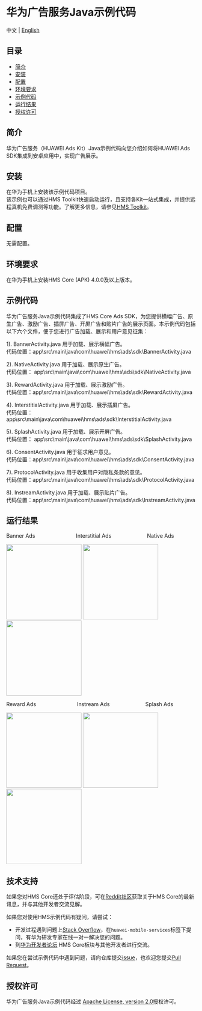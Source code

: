 # 华为广告服务Java示例代码
中文 | [English](https://github.com/HMS-Core/hms-ads-demo-java/blob/master/README.md)
## 目录

 * [简介](#简介)
 * [安装](#安装)
 * [配置](#配置)
 * [环境要求](#环境要求)
 * [示例代码](#示例代码)
 * [运行结果](#运行结果)
 * [授权许可](#授权许可)
 
 
## 简介
华为广告服务（HUAWEI Ads Kit）Java示例代码向您介绍如何将HUAWEI Ads SDK集成到安卓应用中，实现广告展示。

## 安装
在华为手机上安装该示例代码项目。
<br>该示例也可以通过HMS Toolkit快速启动运行，且支持各Kit一站式集成，并提供远程真机免费调测等功能。了解更多信息，请参见[HMS Toolkit](https://developer.huawei.com/consumer/cn/doc/development/Tools-Guides/getting-started-0000001077381096)。</br>

## 配置
无需配置。

## 环境要求
在华为手机上安装HMS Core (APK) 4.0.0及以上版本。

## 示例代码
华为广告服务Java示例代码集成了HMS Core Ads SDK，为您提供横幅广告、原生广告、激励广告、插屏广告、开屏广告和贴片广告的展示页面。本示例代码包括以下六个文件，便于您进行广告加载、展示和用户意见征集：

1). BannerActivity.java
用于加载、展示横幅广告。
<br>代码位置：app\src\main\java\com\huawei\hms\ads\sdk\BannerActivity.java</br>
    
2). NativeActivity.java
用于加载、展示原生广告。
<br>代码位置： app\src\main\java\com\huawei\hms\ads\sdk\NativeActivity.java</br>
    
3). RewardActivity.java
用于加载、展示激励广告。
<br>代码位置：app\src\main\java\com\huawei\hms\ads\sdk\RewardActivity.java</br>
	
4). InterstitialActivity.java
用于加载、展示插屏广告。
<br>代码位置： app\src\main\java\com\huawei\hms\ads\sdk\InterstitialActivity.java</br>
	
5). SplashActivity.java
用于加载、展示开屏广告。
<br>代码位置： app\src\main\java\com\huawei\hms\ads\sdk\SplashActivity.java</br>
	
6). ConsentActivity.java
用于征求用户意见。
<br>代码位置：app\src\main\java\com\huawei\hms\ads\sdk\ConsentActivity.java</br>
    
7). ProtocolActivity.java
用于收集用户对隐私条款的意见。
<br>代码位置：app\src\main\java\com\huawei\hms\ads\sdk\ProtocolActivity.java</br>

8). InstreamActivity.java
用于加载、展示贴片广告。
<br>代码位置：app\src\main\java\com\huawei\hms\ads\sdk\InstreamActivity.java</br>

## 运行结果
Banner Ads&emsp;&emsp;&emsp;&emsp;&emsp;&emsp;&emsp;&ensp; Interstitial Ads&emsp;&emsp;&emsp;&emsp;&emsp;&emsp;&ensp; Native Ads

 <img src="https://github.com/HMS-Core/hms-ads-demo-java/blob/master/result/Banner.gif" width=200>  <img src="https://github.com/HMS-Core/hms-ads-demo-java/blob/master/result/Interstitial.gif" width=200>  <img src="https://github.com/HMS-Core/hms-ads-demo-java/blob/master/result/Native.gif" width=200>

Reward Ads&emsp;&emsp;&emsp;&emsp;&emsp;&emsp;&emsp;&ensp; Instream Ads&emsp;&emsp;&emsp;&emsp;&emsp;&emsp;&ensp; Splash Ads

<img src="https://github.com/HMS-Core/hms-ads-demo-java/blob/master/result/Reward.gif" width=200>  <img src="https://github.com/HMS-Core/hms-ads-demo-java/blob/master/result/Roll.gif" width=200>  <img src="https://github.com/HMS-Core/hms-ads-demo-java/blob/master/result/Splash.gif" width=200>

## 技术支持
如果您对HMS Core还处于评估阶段，可在[Reddit社区](https://www.reddit.com/r/HuaweiDevelopers/)获取关于HMS Core的最新讯息，并与其他开发者交流见解。

如果您对使用HMS示例代码有疑问，请尝试：
- 开发过程遇到问题上[Stack Overflow](https://stackoverflow.com/questions/tagged/huawei-mobile-services)，在`huawei-mobile-services`标签下提问，有华为研发专家在线一对一解决您的问题。
- 到[华为开发者论坛](https://forums.developer.huawei.com/forumPortal/en/home?fid=0101187876626530001) HMS Core板块与其他开发者进行交流。

如果您在尝试示例代码中遇到问题，请向仓库提交[issue](https://github.com/HMS-Core/hms-ads-demo-java/issues)，也欢迎您提交[Pull Request](https://github.com/HMS-Core/hms-ads-demo-java/pulls)。

##  授权许可
华为广告服务Java示例代码经过 [Apache License, version 2.0](http://www.apache.org/licenses/LICENSE-2.0)授权许可。

